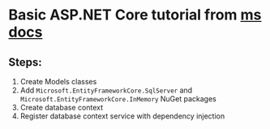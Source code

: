 # Basic ASP.NET Core tutorial from [ms docs](https://docs.microsoft.com/en-us/aspnet/core/tutorials/first-web-api?view=aspnetcore-3.1&tabs=visual-studio)

## Steps:

1. Create Models classes
2. Add `Microsoft.EntityFrameworkCore.SqlServer` and `Microsoft.EntityFrameworkCore.InMemory` NuGet packages
3. Create database context
4. Register database context service with dependency injection
